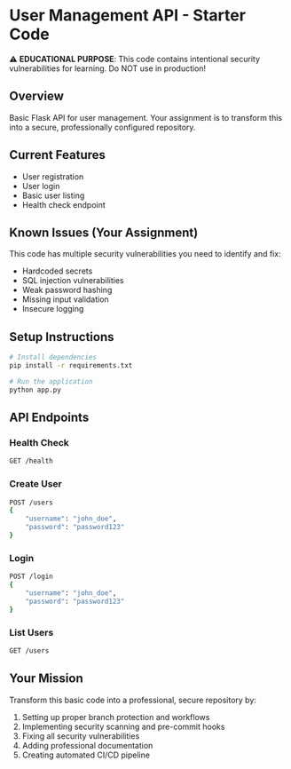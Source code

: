 # User Management API - Starter Code

⚠️ **EDUCATIONAL PURPOSE**: This code contains intentional security vulnerabilities for learning. Do NOT use in production!

## Overview
Basic Flask API for user management. Your assignment is to transform this into a secure, professionally configured repository.

## Current Features
- User registration
- User login
- Basic user listing
- Health check endpoint

## Known Issues (Your Assignment)
This code has multiple security vulnerabilities you need to identify and fix:
- Hardcoded secrets
- SQL injection vulnerabilities
- Weak password hashing
- Missing input validation
- Insecure logging

## Setup Instructions

```bash
# Install dependencies
pip install -r requirements.txt

# Run the application
python app.py
```

## API Endpoints

### Health Check
```bash
GET /health
```

### Create User
```bash
POST /users
{
    "username": "john_doe",
    "password": "password123"
}
```

### Login
```bash
POST /login
{
    "username": "john_doe",
    "password": "password123"
}
```

### List Users
```bash
GET /users
```

## Your Mission
Transform this basic code into a professional, secure repository by:
1. Setting up proper branch protection and workflows
2. Implementing security scanning and pre-commit hooks
3. Fixing all security vulnerabilities
4. Adding professional documentation
5. Creating automated CI/CD pipeline